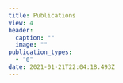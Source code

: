 ```yaml
---
title: Publications
view: 4
header:
  caption: ""
  image: ""
publication_types:
  - "0"
date: 2021-01-21T22:04:18.493Z
---
```

